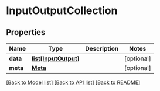 # InputOutputCollection

## Properties
Name | Type | Description | Notes
------------ | ------------- | ------------- | -------------
**data** | [**list[InputOutput]**](InputOutput.md) |  | [optional] 
**meta** | [**Meta**](Meta.md) |  | [optional] 

[[Back to Model list]](../README.md#documentation-for-models) [[Back to API list]](../README.md#documentation-for-api-endpoints) [[Back to README]](../README.md)


